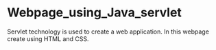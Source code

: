 # Webpage_using_Java_servlet
Servlet technology is used to create a web application. In this webpage create using HTML and CSS.
